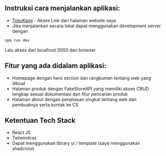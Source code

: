 ## Instruksi cara menjalankan aplikasi:

- [TokoKami](https://toko-kami-skills-test.vercel.app/) - Akses Link dari halaman website saya
- Jika menjalankan secara lokal dapat menggunakan development server dengan

```bash
npm run dev
```

Lalu akses dari localhost:3000 dari browser

## Fitur yang ada didalam aplikasi:

- Homepage dengan hero section dan rangkuman tentang web yang dibuat
- Halaman produk dengan FakeStoreAPI yang memiliki akses CRUD lengkap sesuai dokumentasi dan fitur pencarian produk
- Halaman about dengan penjelasan singkat tentang web dan pembuatnya serta kontak ke CS

## Ketentuan Tech Stack

- React JS
- Tailwindcss
- Dapat menggunakan library ui / template (saya menggunakan shadcn/ui)
